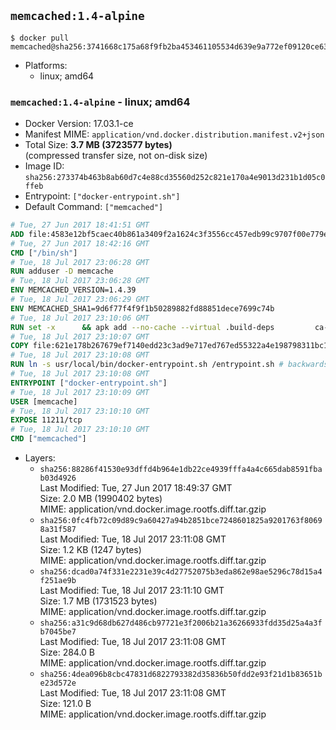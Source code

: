 ## `memcached:1.4-alpine`

```console
$ docker pull memcached@sha256:3741668c175a68f9fb2ba453461105534d639e9a772ef09120ce63de7f4da8c6
```

-	Platforms:
	-	linux; amd64

### `memcached:1.4-alpine` - linux; amd64

-	Docker Version: 17.03.1-ce
-	Manifest MIME: `application/vnd.docker.distribution.manifest.v2+json`
-	Total Size: **3.7 MB (3723577 bytes)**  
	(compressed transfer size, not on-disk size)
-	Image ID: `sha256:273374b463b8ab60d7c4e88cd35560d252c821e170a4e9013d231b1d05c0ffeb`
-	Entrypoint: `["docker-entrypoint.sh"]`
-	Default Command: `["memcached"]`

```dockerfile
# Tue, 27 Jun 2017 18:41:51 GMT
ADD file:4583e12bf5caec40b861a3409f2a1624c3f3556cc457edb99c9707f00e779e45 in / 
# Tue, 27 Jun 2017 18:42:16 GMT
CMD ["/bin/sh"]
# Tue, 18 Jul 2017 23:06:28 GMT
RUN adduser -D memcache
# Tue, 18 Jul 2017 23:06:28 GMT
ENV MEMCACHED_VERSION=1.4.39
# Tue, 18 Jul 2017 23:06:29 GMT
ENV MEMCACHED_SHA1=9d6f77f4f9f1b50289882fd88851dece7699c74b
# Tue, 18 Jul 2017 23:10:06 GMT
RUN set -x 		&& apk add --no-cache --virtual .build-deps 		ca-certificates 		coreutils 		cyrus-sasl-dev 		dpkg-dev dpkg 		gcc 		libc-dev 		libevent-dev 		libressl 		linux-headers 		make 		perl 		perl-utils 		tar 		&& wget -O memcached.tar.gz "https://memcached.org/files/memcached-$MEMCACHED_VERSION.tar.gz" 	&& echo "$MEMCACHED_SHA1  memcached.tar.gz" | sha1sum -c - 	&& mkdir -p /usr/src/memcached 	&& tar -xzf memcached.tar.gz -C /usr/src/memcached --strip-components=1 	&& rm memcached.tar.gz 		&& cd /usr/src/memcached 		&& wget -O musl.patch 'https://github.com/memcached/memcached/commit/18316347865978868d70cc70dad54df2e3a8357e.patch' 	&& patch -p1 < musl.patch 		&& ./configure 		--build="$(dpkg-architecture --query DEB_BUILD_GNU_TYPE)" 		--enable-sasl 	&& make -j "$(nproc)" 		&& make test 	&& make install 		&& cd / && rm -rf /usr/src/memcached 		&& runDeps="$( 		scanelf --needed --nobanner --recursive /usr/local 			| awk '{ gsub(/,/, "\nso:", $2); print "so:" $2 }' 			| sort -u 			| xargs -r apk info --installed 			| sort -u 	)" 	&& apk add --virtual .memcached-rundeps $runDeps 	&& apk del .build-deps 		&& memcached -V
# Tue, 18 Jul 2017 23:10:07 GMT
COPY file:621e178b267679ef7140edd23c3ad9e717ed767ed55322a4e198798311bc1d36 in /usr/local/bin/ 
# Tue, 18 Jul 2017 23:10:08 GMT
RUN ln -s usr/local/bin/docker-entrypoint.sh /entrypoint.sh # backwards compat
# Tue, 18 Jul 2017 23:10:08 GMT
ENTRYPOINT ["docker-entrypoint.sh"]
# Tue, 18 Jul 2017 23:10:09 GMT
USER [memcache]
# Tue, 18 Jul 2017 23:10:10 GMT
EXPOSE 11211/tcp
# Tue, 18 Jul 2017 23:10:10 GMT
CMD ["memcached"]
```

-	Layers:
	-	`sha256:88286f41530e93dffd4b964e1db22ce4939fffa4a4c665dab8591fbab03d4926`  
		Last Modified: Tue, 27 Jun 2017 18:49:37 GMT  
		Size: 2.0 MB (1990402 bytes)  
		MIME: application/vnd.docker.image.rootfs.diff.tar.gzip
	-	`sha256:0fc4fb72c09d89c9a60427a94b2851bce7248601825a9201763f80698a31f587`  
		Last Modified: Tue, 18 Jul 2017 23:11:08 GMT  
		Size: 1.2 KB (1247 bytes)  
		MIME: application/vnd.docker.image.rootfs.diff.tar.gzip
	-	`sha256:dcad0a74f331e2231e39c4d27752075b3eda862e98ae5296c78d15a4f251ae9b`  
		Last Modified: Tue, 18 Jul 2017 23:11:10 GMT  
		Size: 1.7 MB (1731523 bytes)  
		MIME: application/vnd.docker.image.rootfs.diff.tar.gzip
	-	`sha256:a31c9d68db627d486cb97721e3f2006b21a36266933fdd35d25a4a3fb7045be7`  
		Last Modified: Tue, 18 Jul 2017 23:11:08 GMT  
		Size: 284.0 B  
		MIME: application/vnd.docker.image.rootfs.diff.tar.gzip
	-	`sha256:4dea096b8cbc47831d6822793382d35836b50fdd2e93f21d1b83651be23d572e`  
		Last Modified: Tue, 18 Jul 2017 23:11:08 GMT  
		Size: 121.0 B  
		MIME: application/vnd.docker.image.rootfs.diff.tar.gzip
